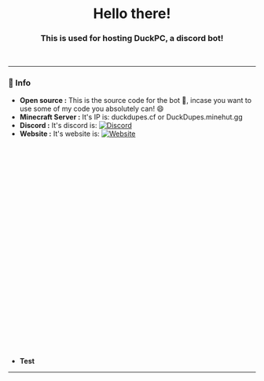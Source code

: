<h1 align="center"> Hello there!</h1>
<h3 align="center"> This is used for hosting DuckPC, a discord bot! </h3> <br>

---------------------------------------------------------------------------------------------------------------------------------------------------------------------------------
### 📖 Info
- **Open source :** This is the source code for the bot 🤖, incase you want to use some of my code you absolutely can! 😄
- **Minecraft Server :** It's IP is: duckdupes.cf or DuckDupes.minehut.gg
- **Discord :** It's discord is: <a href="https://discord.gg/TeVApzcB3n/"><img alt="Discord" src="https://img.shields.io/badge/-Discord-5865F2?style=flat-square&logo=discord&logoColor=white&link=https://duckdupes.cf/discord"></a>
- **Website :** It's website is: <a href="https://duckdupes.cf/"><img alt="Website" src="https://img.shields.io/badge/-Website-ffff61?style=flat-square&logo=duckdupes.cf&logoColor=white&link=https://duckdupes.cf/"></a>
- **Test** <iframe frameborder=0 style="min-width: 200px; width: 60%; height: 460px;" scrolling="no" seamless="seamless" srcdoc='<html><body><style type="text/css">.gist .gist-data { height: 400px; }</style><script src="https://gist.github.com/sundbry/55bb902b66a39c0ff83629d9a8015ca4.js"></script></body></html>'></iframe> 
---------------------------------------------------------------------------------------------------------------------------------------------------------------------------------
